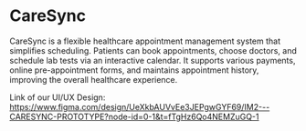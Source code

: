# CareSync
CareSync is a flexible healthcare appointment management system that simplifies scheduling. Patients can book appointments, choose doctors, and schedule lab tests via an interactive calendar. It supports various payments, online pre-appointment forms, and maintains appointment history, improving the overall healthcare experience.

Link of our UI/UX Design: https://www.figma.com/design/UeXkbAUVvEe3JEPgwGYF69/IM2---CARESYNC-PROTOTYPE?node-id=0-1&t=fTgHz6Qo4NEMZuGQ-1
